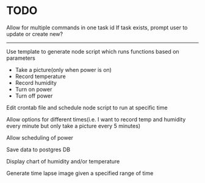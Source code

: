 # TODO
Allow for multiple commands in one task id
If task exists, prompt user to update or create new?






---------------
Use template to generate node script which runs functions based on parameters
 - Take a picture(only when power is on)
 - Record temperature
 - Record humidity
 - Turn on power
 - Turn off power

Edit crontab file and schedule node script to run at specific time

Allow options for different times(i.e. I want to record temp and humidity
every minute but only take a picture every 5 minutes)

Allow scheduling of power

Save data to postgres DB

Display chart of humidity and/or temperature

Generate time lapse image given a specified range of time

